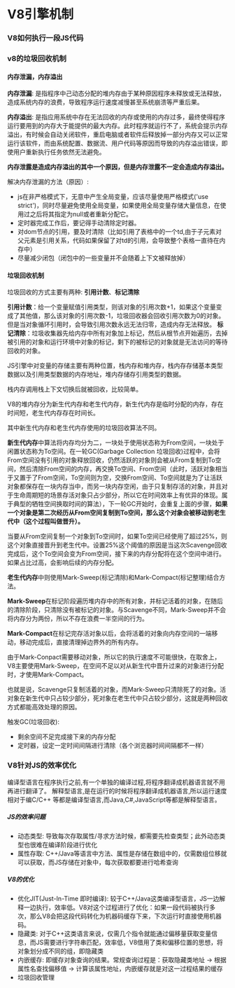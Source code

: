 # V8引擎机制

### V8如何执行一段JS代码

### v8的垃圾回收机制

#### 内存泄漏，内存溢出

**内存泄漏**: 是指程序中己动态分配的堆内存由于某种原因程序未释放或无法释放，造成系统内存的浪费，导致程序运行速度减慢甚至系统崩溃等严重后果。

**内存溢出**: 是指应用系统中存在无法回收的内存或使用的内存过多，最终使得程序运行要用到的内存大于能提供的最大内存。此时程序就运行不了，系统会提示内存溢出，有时候会自动关闭软件，重启电脑或者软件后释放掉一部分内存又可以正常运行该软件，而由系统配置、数据流、用户代码等原因而导致的内存溢出错误，即使用户重新执行任务依然无法避免。

**内存泄露是造成内存溢出的其中一个原因，但是内存泄露不一定会造成内存溢出。**

解决内存泄漏的方法（原因）:

* js在非严格模式下，无意中产生全局变量，应该尽量使用严格模式('use strict')，同时尽量避免使用全局变量，如果使用全局变量存储大量信息，在使用过之后将其指定为null或者重新分配它。
* 定时器完成工作后，要记得手动清除定时器。
* 对dom节点的引用，要及时清除（比如引用了表格中的一个td,由于子元素对父元素是引用关系，代码如果保留了对td的引用，会导致整个表格一直待在内存中）
* 尽量减少闭包（闭包中的一些变量并不会随着上下文被释放掉）

#### 垃圾回收机制

垃圾回收的方式主要有两种: **引用计数**、**标记清除**

**引用计数**：给一个变量赋值引用类型，则该对象的引用次数+1，如果这个变量变成了其他值，那么该对象的引用次数-1，垃圾回收器会回收引用次数为0的对象。但是当对象循环引用时，会导致引用次数永远无法归零，造成内存无法释放。
**标记清除**：垃圾收集器先给内存中所有对象加上标记，然后从根节点开始遍历，去掉被引用的对象和运行环境中对象的标记，剩下的被标记的对象就是无法访问的等待回收的对象。

JS引擎中对变量的存储主要有两种位置，栈内存和堆内存，栈内存存储基本类型数据以及引用类型数据的内存地址，堆内存储存引用类型的数据。

栈内存调用栈上下文切换后就被回收，比较简单。

V8的堆内存分为新生代内存和老生代内存，新生代内存是临时分配的内存，存在时间短，老生代内存存在时间长。

其中新生代内存和老生代内存使用的垃圾回收算法不同。

**新生代内存**中算法将内存均分为二，一块处于使用状态称为From空间，一块处于闲置状态称为To空间。在一轮GC(Garbage Collection 垃圾回收)过程中，会将From空间没有引用的对象释放回收，仍然活跃的对象则会被从From复制到To空间，然后清除From空间的内存，再交换To空间、From空间（此时，活跃对象相当于又置于了From空间，To空间则为空，交换From空间、To空间就是为了让活跃对象都保存在一块内存当中，而另一块内存空闲，由于只复制存活的对象，并且对于生命周期短的场景存活对象只占少部分，所以它在时间效率上有优异的体现。属于典型的牺牲空间换取时间的算法），下一轮GC开始时，会重复上面的步骤，**如果一个对象是第二次经历从From空间复制到To空间，那么这个对象会被移动到老生代中（这个过程叫做晋升）。**

当要从From空间复制一个对象到To空间时，如果To空间已经使用了超过25%，则这个对象直接晋升到老生代中。设置25%这个阈值的原因是当这次Scavenge回收完成后，这个To空间会变为From空间，接下来的内存分配将在这个空间中进行。如果占比过高，会影响后续的内存分配。

**老生代内存**中则使用Mark-Sweep(标记清除)和Mark-Compact(标记整理)结合方法。

**Mark-Sweep**在标记阶段遍历堆内存中的所有对象，并标记活着的对象，在随后的清除阶段，只清除没有被标记的对象。与Scavenge不同，Mark-Sweep并不会将内存分为两份，所以不存在浪费一半空间的行为。

**Mark-Compact**在标记完存活对象以后，会将活着的对象向内存空间的一端移动，移动完成后，直接清理掉边界外的所有内存。

由于Mark-Conpact需要移动对象，所以它的执行速度不可能很快，在取舍上，V8主要使用Mark-Sweep，在空间不足以对从新生代中晋升过来的对象进行分配时，才使用Mark-Compact。

也就是说，Scavenge只复制活着的对象，而Mark-Sweep只清除死了的对象。活对象在新生代中只占较少部分，死对象在老生代中只占较少部分，这就是两种回收方式都能高效处理的原因。

触发GC(垃圾回收):
* 剩余空间不足完成接下来的内存分配
* 定时器，设定一定时间间隔进行清除（各个浏览器时间间隔都不一样）

### V8针对JS的效率优化

编译型语言在程序执行之前,有一个单独的编译过程,将程序翻译成机器语言就不用再进行翻译了。 解释型语言,是在运行的时候将程序翻译成机器语言,所以运行速度相对于编C/C++ 等都是编译型语言,而Java,C#,JavaScript等都是解释型语言。

##### JS的效率问题
* 动态类型: 导致每次存取属性/寻求方法时候，都需要先检查类型；此外动态类型也很难在编译阶段进行优化
* 属性存取: C++/Java等语言中方法、属性是存储在数组中的，仅需数组位移就可以获取，而JS存储在对象中，每次获取都要进行哈希查询

##### V8的优化

* 优化JIT(Just-In-Time 即时编译): 较于C++/Java这类编译型语言，JS一边解释一边执行，效率低。V8对这个过程进行了优化：如果一段代码被执行多次，那么V8会把这段代码转化为机器码缓存下来，下次运行时直接使用机器码。
* 隐藏类: 对于C++这类语言来说，仅需几个指令就能通过偏移量获取变量信息，而JS需要进行字符串匹配，效率低，V8借用了类和偏移位置的思想，将对象划分成不同的组，即隐藏类
* 内嵌缓存: 即缓存对象查询的结果。常规查询过程是：获取隐藏类地址 -> 根据属性名查找偏移值 -> 计算该属性地址，内嵌缓存就是对这一过程结果的缓存
* 垃圾回收管理




